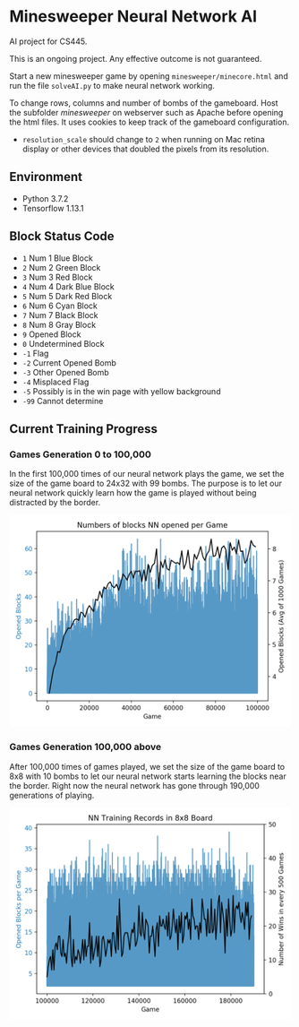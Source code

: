 # Minesweeper Neural Network AI

AI project for CS445.

This is an ongoing project. Any effective outcome is not guaranteed.

Start a new minesweeper game by opening `minesweeper/minecore.html` and run the file `solveAI.py` to make neural network working.

To change rows, columns and number of bombs of the gameboard. Host the subfolder *minesweeper* on webserver such as Apache before opening the html files. It uses cookies to keep track of the gameboard configuration.

- `resolution_scale` should change to `2` when running on Mac retina display or other devices that doubled the pixels from its resolution.

## Environment

- Python 3.7.2
- Tensorflow 1.13.1

## Block Status Code

- `1`  Num 1 Blue Block
- `2`  Num 2 Green Block
- `3`  Num 3 Red Block
- `4`  Num 4 Dark Blue Block
- `5`  Num 5 Dark Red Block
- `6`  Num 6 Cyan Block
- `7`  Num 7 Black Block
- `8`  Num 8 Gray Block
- `9`  Opened Block
- `0`  Undetermined Block
- `-1`  Flag
- `-2`  Current Opened Bomb
- `-3`  Other Opened Bomb
- `-4`  Misplaced Flag
- `-5`  Possibly is in the win page with yellow background
- `-99`  Cannot determine

## Current Training Progress

### Games Generation 0 to 100,000

In the first 100,000 times of our neural network plays the game, we set the size of the game board to 24x32 with 99 bombs. The purpose is to let our neural network quickly learn how the game is played without being distracted by the border.

<img src="https://github.com/andywu0913/minesweeper-neural-network-ai/blob/master/nn_trained_model/generation_100000/stat.png" width="600px">

### Games Generation 100,000 above

After 100,000 times of games played, we set the size of the game board to 8x8 with 10 bombs to let our neural network starts learning the blocks near the border. Right now the neural network has gone through 190,000 generations of playing.

<img src="https://github.com/andywu0913/minesweeper-neural-network-ai/blob/master/nn_trained_model/generation_190000/stat.png" width="600px">
